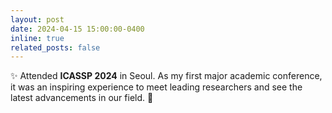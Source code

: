 ```yaml
---
layout: post
date: 2024-04-15 15:00:00-0400
inline: true
related_posts: false
---
```

✨ Attended **ICASSP 2024** in Seoul. As my first major academic conference, it was an inspiring experience to meet leading researchers and see the latest advancements in our field. 👏